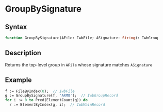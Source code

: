 # GroupBySignature

## Syntax

```pascal
function GroupBySignature(AFile: IwbFile; ASignature: String): IwbGroupRecord;
```

## Description

Returns the top-level group in `AFile` whose signature matches `ASignature`

## Example

```pascal
f := FileByIndex(0);  // IwbFile
g := GroupBySignature(f, 'ARMO');  // IwbGroupRecord
for i := 0 to Pred(ElementCount(g)) do
  r := ElementByIndex(g, i);  // IwbMainRecord
```
